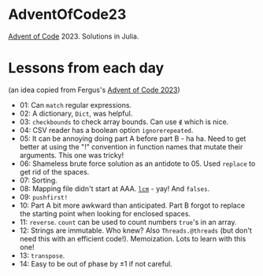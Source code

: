 # AdventOfCode23

[Advent of Code](https://adventofcode.com) 2023. Solutions in Julia.

# Lessons from each day

(an idea copied from Fergus's [Advent of Code 2023](https://github.com/fjebaker/advent-of-code-2023))

- 01: Can `match` regular expressions.
- 02: A dictionary, `Dict`, was helpful.
- 03: `checkbounds` to check array bounds. Can use `∉` which is nice.
- 04: CSV reader has a boolean option `ignorerepeated`.
- 05: It can be annoying doing part A before part B - ha ha. Need to get better at using the "!" convention in function names that mutate their arguments. This one was tricky!
- 06: Shameless brute force solution as an antidote to 05. Used `replace` to get rid of the spaces.
- 07: Sorting.
- 08: Mapping file didn't start at AAA. [`lcm`](https://docs.julialang.org/en/v1/base/math/#Base.lcm) - yay! And `falses`.
- 09: `pushfirst!`
- 10: Part A bit more awkward than anticipated. Part B forgot to replace the starting point when looking for enclosed spaces.
- 11: `reverse`. `count` can be used to count numbers `true`'s in an array.
- 12: Strings are immutable. Who knew? Also `Threads.@threads` (but don't need this with an efficient code!). Memoization. Lots to learn with this one!
- 13: `transpose`.
- 14: Easy to be out of phase by ±1 if not careful.
